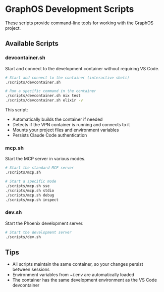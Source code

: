 # GraphOS Development Scripts

These scripts provide command-line tools for working with the GraphOS project.

## Available Scripts

### devcontainer.sh

Start and connect to the development container without requiring VS Code.

```bash
# Start and connect to the container (interactive shell)
./scripts/devcontainer.sh

# Run a specific command in the container
./scripts/devcontainer.sh mix test
./scripts/devcontainer.sh elixir -v
```

This script:
- Automatically builds the container if needed
- Detects if the VPN container is running and connects to it
- Mounts your project files and environment variables
- Persists Claude Code authentication

### mcp.sh

Start the MCP server in various modes.

```bash
# Start the standard MCP server
./scripts/mcp.sh

# Start a specific mode
./scripts/mcp.sh sse
./scripts/mcp.sh stdio
./scripts/mcp.sh debug
./scripts/mcp.sh inspect
```

### dev.sh

Start the Phoenix development server.

```bash
# Start the development server
./scripts/dev.sh
```

## Tips

- All scripts maintain the same container, so your changes persist between sessions
- Environment variables from ~/.env are automatically loaded
- The container has the same development environment as the VS Code devcontainer